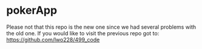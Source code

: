 # pokerApp
Please not that this repo is the new one since we had several problems with the old one.  If you would like to visit the previous repo got to:
  https://github.com/lwo228/499_code
